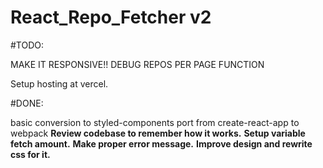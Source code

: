 # React_Repo_Fetcher v2

#TODO:

MAKE IT RESPONSIVE!!
DEBUG REPOS PER PAGE FUNCTION

Setup hosting at vercel.

#DONE:

basic conversion to styled-components
port from create-react-app to webpack
**Review codebase to remember how it works.**
**Setup variable fetch amount.**
**Make proper error message.**
**Improve design and rewrite css for it.**
